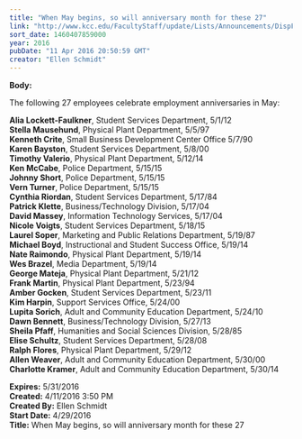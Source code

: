 ```yaml
---
title: "When May begins, so will anniversary month for these 27"
link: "http://www.kcc.edu/FacultyStaff/update/Lists/Announcements/DispForm.aspx?ID=2202"
sort_date: 1460407859000
year: 2016
pubDate: "11 Apr 2016 20:50:59 GMT"
creator: "Ellen Schmidt"
---
```


<div><b>Body:</b> <div class="ExternalClass2114DDF7B73C430DBF03F47E616D1901"><p>​The following 27 employees celebrate employment anniversaries in May:</p>
<p><strong>Alia Lockett-Faulkner</strong>, Student Services Department, 5/1/12<br /><strong>Stella Mausehund</strong>, Physical Plant Department, 5/5/97<br /><strong>Kenneth Crite</strong>, Small Business Development Center Office 5/7/90<br /><strong>Karen Bayston</strong>, Student Services Department, 5/8/00<br /><strong>Timothy Valerio</strong>, Physical Plant Department, 5/12/14<br /><strong>Ken McCabe</strong>, Police Department, 5/15/15<br /><strong>Johnny Short</strong>, Police Department, 5/15/15<br /><strong>Vern Turner</strong>, Police Department, 5/15/15<br /><strong>Cynthia Riordan</strong>, Student Services Department, 5/17/84<br /><strong>Patrick Klette</strong>, Business/Technology Division, 5/17/04<br /><strong>David Massey</strong>, Information Technology Services, 5/17/04<br /><strong>Nicole Voigts</strong>, Student Services Department, 5/18/15<br /><strong>Laurel Soper</strong>, Marketing and Public Relations Department, 5/19/87<br /><strong>Michael Boyd</strong>, Instructional and Student Success Office, 5/19/14<br /><strong>Nate Raimondo</strong>, Physical Plant Department, 5/19/14<br /><strong>Wes Brazel</strong>, Media Department, 5/19/14<br /><strong>George Mateja</strong>, Physical Plant Department, 5/21/12<br /><strong>Frank Martin</strong>, Physical Plant Department, 5/23/94<br /><strong>Amber Gocken</strong>, Student Services Department, 5/23/11<br /><strong>Kim Harpin</strong>, Support Services Office, 5/24/00<br /><strong>Lupita Sorich</strong>, Adult and Community Education Department, 5/24/10<br /><strong>Dawn Bennett</strong>, Business/Technology Division, 5/27/13<br /><strong>Sheila Pfaff</strong>, Humanities and Social Sciences Division, 5/28/85<br /><strong>Elise Schultz</strong>, Student Services Department, 5/28/08<br /><strong>Ralph Flores</strong>, Physical Plant Department, 5/29/12<br /><strong>Allen Weaver</strong>, Adult and Community Education Department, 5/30/00<br /><strong>Charlotte Kramer</strong>, Adult and Community Education Department, 5/30/14</p></div></div>
<div><b>Expires:</b> 5/31/2016</div>
<div><b>Created:</b> 4/11/2016 3:50 PM</div>
<div><b>Created By:</b> Ellen Schmidt</div>
<div><b>Start Date:</b> 4/29/2016</div>
<div><b>Title:</b> When May begins, so will anniversary month for these 27</div>
